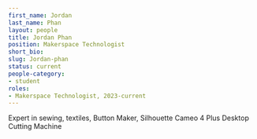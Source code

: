 ```yaml
---
first_name: Jordan
last_name: Phan
layout: people
title: Jordan Phan
position: Makerspace Technologist
short_bio:
slug: Jordan-phan
status: current
people-category:
- student
roles:
- Makerspace Technologist, 2023-current
---
```


Expert in sewing, textiles, Button Maker, Silhouette Cameo 4 Plus Desktop Cutting Machine
